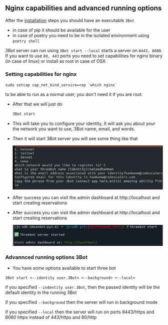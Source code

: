 ## Nginx capabilities and advanced running options

After the [installation](local_3bot.md) steps you should have an executable `3Bot`

- in case of pip it should be available for the user
- in case of poetry you need to be in the isolated environment using `poetry shell`

3Bot server can run using `3Bot start --local` starts a server on `8443, 8080`. If you want to use `80, 443` ports you need to set capabilities for nginx binary (in case of linux) or install as root in case of OSX

### Setting capabilities for nginx

```
sudo setcap cap_net_bind_service=+ep `which nginx`
```
to be able to run as a normal user, you don't need it if you are root.

- After that we will just do

  ```bash
  3Bot start
  ```

- This will take you to configure your identity, It will ask you about your the network you want to use, 3Bot name, email, and words.

- Then it will start 3Bot server you will see some thing like that

  ![configure](./img/identity_new.png)

- After success you can visit the admin dashboard at http://localhost and start creating reservations


- After success you can visit the admin dashboard at http://localhost and start creating reservations

  ![configure](./img/success.png)
###  Advannced running options 3Bot

- You have some options available to start three bot
```
3Bot start <--identity user.3Bot> <--background> <--local>
```

if you specified `--indentity user.3Bot`, then the passed identity will be the default identity in the running 3Bot

if you specified `--background` then the server will run in background mode

if you specified `--local` then the server will run on ports 8443/https and 8080 https instead of 443/https and 80/http
